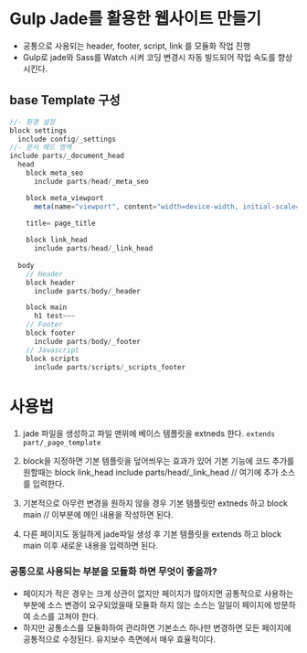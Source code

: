 # Gulp Jade를 활용한 웹사이트 만들기

* 공통으로 사용되는 header, footer, script, link 를 모듈화 작업 진행
* Gulp로 jade와 Sass를 Watch 시켜 코딩 변경시 자동 빌드되어 작업 속도를 향상시킨다.


## base Template 구성
```js
//- 환경 설정
block settings
  include config/_settings
//- 문서 헤드 영역
include parts/_document_head
  head
    block meta_seo
      include parts/head/_meta_seo

    block meta_viewport
      meta(name="viewport", content="width=device-width, initial-scale=1")

    title= page_title
    
    block link_head
      include parts/head/_link_head
    
  body
    // Header
    block header
      include parts/body/_header

    block main
      h1 test~~~
    // Footer
    block footer
      include parts/body/_footer
    // Javascript
    block scripts
      include parts/scripts/_scripts_footer
```

# 사용법
1. jade 파일을 생성하고 파일 맨위에 베이스 템플릿을 extneds 한다.
`extends part/_page_template`

2. block을 지정하면 기본 템플릿을 덮어씌우는 효과가 있어 기본 기능에 코드 추가를 원할때는 
   block link_head
     include parts/head/_link_head
     // 여기에 추가 소스를 입력한다.

3. 기본적으로 아무런 변경을 원하지 않을 경우 기본 템플릿만 extneds 하고 
   block main
     // 이부분에 메인 내용을 작성하면 된다.

4. 다른 페이지도 동일하게 jade파일 생성 후 기본 템플릿을 extends 하고 block main 이후 새로운
   내용을 입력하면 된다.

### 공통으로 사용되는 부분을 모듈화 하면 무엇이 좋을까?
* 페이지가 적은 경우는 크게 상관이 없지만 페이지가 많아지면 공통적으로 사용하는 부분에 소스
  변경이 요구되었을때 모듈화 하지 않는 소스는 일일이 페이지에 방문하여 소스를 고쳐야 한다.
* 하지만 공통소스를 모듈화하여 관리하면 기본소스 하나만 변경하면 모든 페이지에 공통적으로 
  수정된다. 유지보수 측면에서 매우 효율적이다.
